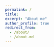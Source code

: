 ```yaml
---
permalink: /
title: 
excerpt: "About me"
author_profile: true
redirect_from: 
  - /about/
  - /about.md
---
```

